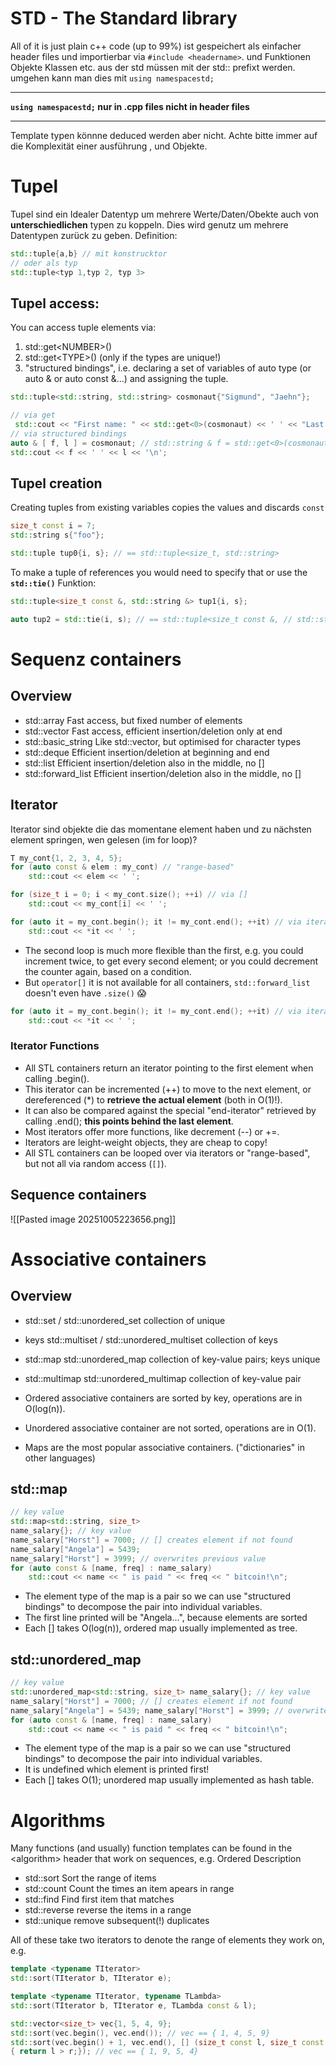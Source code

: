 # STD - The Standard library
All of it is just plain c++ code (up to 99%)  ist gespeichert als einfacher header files und importierbar via  `#include <headername>`.
und Funktionen Objekte Klassen etc. aus der std müssen mit der std:: prefixt werden.
umgehen kann man dies mit `using namespacestd;` 
___
**`using namespacestd;` nur in .cpp files nicht in header files**
___
Template typen könnne deduced werden aber nicht.
Achte bitte immer auf die Komplexität einer ausführung , und Objekte.
# Tupel
Tupel sind ein Idealer Datentyp um mehrere Werte/Daten/Obekte auch von **unterschiedlichen** typen zu koppeln. Dies wird genutz um mehrere Datentypen zurück zu geben.
Definition:
```cpp
std::tuple{a,b} // mit konstrucktor
// oder als typ
std::tuple<typ 1,typ 2, typ 3>
```

## Tupel access:
You can access tuple elements via:
1. std::get\<NUMBER>() 
2. std::get\<TYPE>() (only if the types are unique!) 
3. "structured bindings", i.e. declaring a set of variables of auto type (or auto & or auto const &...) and assigning the tuple.

```c++
std::tuple<std::string, std::string> cosmonaut{"Sigmund", "Jaehn"}; 

// via get
 std::cout << "First name: " << std::get<0>(cosmonaut) << ' ' << "Last name: " << std::get<1>(cosmonaut) << '\n'; 
// via structured bindings 
auto & [ f, l ] = cosmonaut; // std::string & f = std::get<0>(cosmonaut)… 
std::cout << f << ' ' << l << '\n';
```
## Tupel creation
Creating tuples from existing variables copies the values and discards `const`
```c++
size_t const i = 7; 
std::string s{"foo"}; 

std::tuple tup0{i, s}; // == std::tuple<size_t, std::string>
```

To make a tuple of references you would need to specify that or use the **`std::tie()`** Funktion:
```c++
std::tuple<size_t const &, std::string &> tup1{i, s};

auto tup2 = std::tie(i, s); // == std::tuple<size_t const &, // std::string &>
```

# Sequenz containers
## Overview
- std::array Fast access, but fixed number of elements 
- std::vector Fast access, efficient insertion/deletion only at end 
- std::basic_string Like std::vector, but optimised for character types 
- std::deque Efficient insertion/deletion at beginning and end 
- std::list Efficient insertion/deletion also in the middle, no [] 
- std::forward_list Efficient insertion/deletion also in the middle, no []
## Iterator
Iterator sind objekte die das momentane element haben und zu nächsten element springen, wen gelesen (im for loop)?
```cpp
T my_cont{1, 2, 3, 4, 5}; 
for (auto const & elem : my_cont) // "range-based" 
	std::cout << elem << ' '; 

for (size_t i = 0; i < my_cont.size(); ++i) // via [] 
	std::cout << my_cont[i] << ' '; 

for (auto it = my_cont.begin(); it != my_cont.end(); ++it) // via iterator 
	std::cout << *it << ' ';
```
- The second loop is much more flexible than the first, e.g. you could increment twice, to get every second element; or you could decrement the counter again, based on a condition. 
- But `operator[]` it is not available for all containers, `std::forward_list` doesn't even have `.size()` 😱
```c++
for (auto it = my_cont.begin(); it != my_cont.end(); ++it) // via iterator 
	std::cout << *it << ' ';
```
### Iterator Functions
- All STL containers return an iterator pointing to the first element when calling .begin(). 
- This iterator can be incremented (++) to move to the next element, or dereferenced (\*) to **retrieve the actual element** (both in O(1)!). 
- It can also be compared against the special "end-iterator" retrieved by calling .end(); **this points behind the last element**.
- Most iterators offer more functions, like decrement (--) or +=. 
- Iterators are leight-weight objects, they are cheap to copy! 
- All STL containers can be looped over via iterators or "range-based", but not all via random access (`[]`).
## Sequence containers
![[Pasted image 20251005223656.png]]
# Associative containers
## Overview
- std::set / std::unordered_set collection of unique 
- keys std::multiset / std::unordered_multiset collection of keys 
- std::map std::unordered_map collection of key-value pairs; keys unique 
- std::multimap std::unordered_multimap collection of key-value pair

- Ordered associative containers are sorted by key, operations are in O(log(n)). 
- Unordered associative container are not sorted, operations are in O(1). 
- Maps are the most popular associative containers. ("dictionaries" in other languages)
## std::map
```c++
// key value 
std::map<std::string, size_t> 
name_salary{}; // key value 
name_salary["Horst"] = 7000; // [] creates element if not found 
name_salary["Angela"] = 5439; 
name_salary["Horst"] = 3999; // overwrites previous value 
for (auto const & [name, freq] : name_salary) 
	std::cout << name << " is paid " << freq << " bitcoin!\n";
```

- The element type of the map is a pair so we can use "structured bindings" to decompose the pair into individual variables.
- The first line printed will be "Angela...", because elements are sorted 
- Each \[] takes O(log(n)), ordered map usually implemented as tree.
## std::unordered_map
```c++
// key value 
std::unordered_map<std::string, size_t> name_salary{}; // key value
name_salary["Horst"] = 7000; // [] creates element if not found 
name_salary["Angela"] = 5439; name_salary["Horst"] = 3999; // overwrites previous value 
for (auto const & [name, freq] : name_salary) 
	std::cout << name << " is paid " << freq << " bitcoin!\n";
```
- The element type of the map is a pair so we can use "structured bindings" to decompose the pair into individual variables. 
- It is undefined which element is printed first!
- Each \[] takes O(1); unordered map usually implemented as hash table.
# Algorithms
Many functions (and usually) function templates can be found in the \<algorithm> header that work on sequences, e.g. Ordered Description

- std::sort Sort the range of items 
- std::count Count the times an item apears in range 
- std::find Find first item that matches 
- std::reverse reverse the items in a range 
- std::unique remove subsequent(!) duplicates

All of these take two iterators to denote the range of elements they work on, e.g.

```c++
template <typename TIterator> 
std::sort(TIterator b, TIterator e); 

template <typename TIterator, typename TLambda> 
std::sort(TIterator b, TIterator e, TLambda const & l); 

std::vector<size_t> vec{1, 5, 4, 9}; 
std::sort(vec.begin(), vec.end()); // vec == { 1, 4, 5, 9} 
std::sort(vec.begin() + 1, vec.end(), [] (size_t const l, size_t const r) 
{ return l > r;}); // vec == { 1, 9, 5, 4}
```